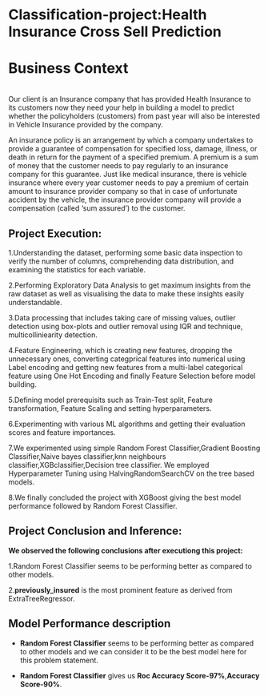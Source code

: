 # Classification-project:Health Insurance Cross Sell Prediction

# **Business Context**
<br> Our client is an Insurance company that has provided Health Insurance to its customers now they need your help in building a model to predict whether the policyholders (customers) from past year will also be interested in Vehicle Insurance provided by the company.

An insurance policy is an arrangement by which a company undertakes to provide a guarantee of compensation for specified loss, damage, illness, or death in return for the payment of a specified premium. A premium is a sum of money that the customer needs to pay regularly to an insurance company for this guarantee.
Just like medical insurance, there is vehicle insurance where every year customer needs to pay a premium of certain amount to insurance provider company so that in case of unfortunate accident by the vehicle, the insurance provider company will provide a compensation (called ‘sum assured’) to the customer.

## **Project Execution:**

1.Understanding the dataset, performing some basic data inspection to verify the number of columns, comprehending data distribution, and examining the statistics 
  for each variable.

2.Performing Exploratory Data Analysis to get maximum insights from the raw dataset as well as visualising the data to make these insights easily understandable.

3.Data processing that includes taking care of missing values, outlier detection using box-plots and outlier removal using IQR and technique, multicolliniearity 
  detection.

4.Feature Engineering, which is creating new features, dropping the unnecessary ones, converting categprical features into numerical using Label encoding and 
   getting new features from a multi-label categorical feature using One Hot Encoding and finally Feature Selection before model building.

5.Defining model prerequisits such as Train-Test split, Feature transformation, Feature Scaling and setting hyperparameters.

6.Experimenting with various ML algorithms and getting their evaluation scores and feature importances.

7.We experimented using simple Random Forest Classifier,Gradient Boosting Classifier,Naive bayes classifier,knn neighbours classifier,XGBclassifier,Decision tree classifier. We employed Hyperparameter Tuning using HalvingRandomSearchCV on the tree based models.

8.We finally concluded the project with XGBoost giving the best model performance followed by  Random Forest Classifier.

## **Project Conclusion and Inference:**

**We observed the following conclusions after executiong this project:**

1.Random Forest Classifier seems to be performing better as compared to other models. 

2.**previously_insured** is the most prominent feature as derived from ExtraTreeRegressor.

## **Model Performance description**

- **Random Forest Classifier** seems to be performing better as compared to other models and we can consider it to be the best model here for this problem statement.


- **Random Forest Classifier** gives us  **Roc Accuracy Score-97%**,**Accuracy Score-90%**.

